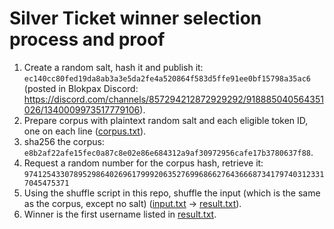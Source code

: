 # Silver Ticket winner selection process and proof

1. Create a random salt, hash it and publish it: `ec140cc80fed19da8ab3a3e5da2fe4a520864f583d5ffe91ee0bf15798a35ac6` (posted in Blokpax Discord: https://discord.com/channels/857294212872929292/918885040564351026/1340009973517779106).
2. Prepare corpus with plaintext random salt and each eligible token ID, one on each line ([corpus.txt](./corpus.txt)).
3. sha256 the corpus: `e8b2af22afe15fec0a87c8e02e86e684312a9af30972956cafe17b3780637f88`.
4. Request a random number for the corpus hash, retrieve it: `97412543307895298640269617999206352769968662764366687341797403123317045475371`
5. Using the shuffle script in this repo, shuffle the input (which is the same as the corpus, except no salt) ([input.txt](./input.txt) -> [result.txt](./result.txt)).
6. Winner is the first username listed in [result.txt](./result.txt).
